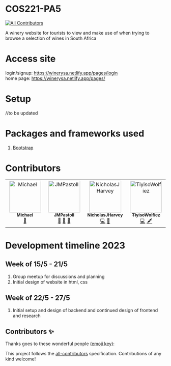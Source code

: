 # COS221-PA5
<!-- ALL-CONTRIBUTORS-BADGE:START - Do not remove or modify this section -->
[![All Contributors](https://img.shields.io/badge/all_contributors-4-orange.svg?style=flat-square)](#contributors-)
<!-- ALL-CONTRIBUTORS-BADGE:END -->
A winery website for tourists to view and make use of when trying to browse a selection of wines in South Africa

# Access site
login/signup: https://winerysa.netlify.app/pages/login \
home page: https://winerysa.netlify.app/pages/

# Setup
//to be updated

# Packages and frameworks used
1. <a href="https://getbootstrap.com/">Bootstrap</a>

# Contributors

<!-- ALL-CONTRIBUTORS-LIST:START - Do not remove or modify this section -->
<!-- prettier-ignore-start -->
<!-- markdownlint-disable -->
<table>
  <tbody>
    <tr>
      <td align="center" valign="top" width="14.28%"><a href="https://waveyboym.github.io"><img src="https://avatars.githubusercontent.com/u/93211335?v=4?s=100" width="100px;" alt="Michael"/><br /><sub><b>Michael</b></sub></a><br /><a href="#design-waveyboym" title="Design">🎨</a></td>
      <td align="center" valign="top" width="14.28%"><a href="https://github.com/JMPastoll"><img src="https://avatars.githubusercontent.com/u/130366358?v=4?s=100" width="100px;" alt="JMPastoll"/><br /><sub><b>JMPastoll</b></sub></a><br /><a href="#data-JMPastoll" title="Data">🔣</a> <a href="#ideas-JMPastoll" title="Ideas, Planning, & Feedback">🤔</a> <a href="#research-JMPastoll" title="Research">🔬</a></td>
      <td align="center" valign="top" width="14.28%"><a href="https://github.com/NicholasJHarvey"><img src="https://avatars.githubusercontent.com/u/43268664?v=4?s=100" width="100px;" alt="NicholasJHarvey"/><br /><sub><b>NicholasJHarvey</b></sub></a><br /><a href="https://github.com/waveyboym/COS221-PA5/commits?author=NicholasJHarvey" title="Code">💻</a> <a href="https://github.com/waveyboym/COS221-PA5/issues?q=author%3ANicholasJHarvey" title="Bug reports">🐛</a></td>
      <td align="center" valign="top" width="14.28%"><a href="https://github.com/TiyisoWolfiez"><img src="https://avatars.githubusercontent.com/u/110611386?v=4?s=100" width="100px;" alt="TiyisoWolfiez"/><br /><sub><b>TiyisoWolfiez</b></sub></a><br /><a href="https://github.com/waveyboym/COS221-PA5/commits?author=TiyisoWolfiez" title="Code">💻</a> <a href="#content-TiyisoWolfiez" title="Content">🖋</a></td>
    </tr>
  </tbody>
</table>

<!-- markdownlint-restore -->
<!-- prettier-ignore-end -->

<!-- ALL-CONTRIBUTORS-LIST:END -->

# Development timeline 2023
## Week of 15/5 - 21/5
 1. Group meetup for discussions and planning
 2. Initial design of website in html, css

## Week of 22/5 - 27/5
 1. Initial setup and design of backend and continued design of frontend and research

## Contributors ✨

Thanks goes to these wonderful people ([emoji key](https://allcontributors.org/docs/en/emoji-key)):

<!-- ALL-CONTRIBUTORS-LIST:START - Do not remove or modify this section -->
<!-- prettier-ignore-start -->
<!-- markdownlint-disable -->
<!-- markdownlint-restore -->
<!-- prettier-ignore-end -->
<!-- ALL-CONTRIBUTORS-LIST:END -->

This project follows the [all-contributors](https://github.com/all-contributors/all-contributors) specification. Contributions of any kind welcome!